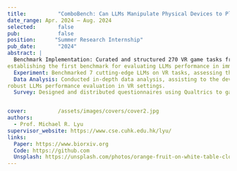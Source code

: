 ```yaml
---
title:          "ComboBench: Can LLMs Manipulate Physical Devices to Play VR Games?"
date_range: Apr. 2024 – Aug. 2024
selected:       false
pub:            false
position:      "Summer Research Internship"
pub_date:       "2024"
abstract: |
  Benchmark Implementation: Curated and structured 270 VR game tasks from four top-rated VR games,
establishing the first benchmark for evaluating LLMs performance in immersive VR environments.
  Experiment: Benchmarked 7 cutting-edge LLMs on VR tasks, assessing their effectiveness in completing complex game objectives.
  Data Analysis: Conducted in-depth data analysis, assisting to the development of 3 scoring systems for
robust LLMs performance evaluation in VR settings.
  Survey: Designed and distributed questionnaires using Qualtrics to gather human evaluations of VR tasks, comparing them to AI model results.


cover:          /assets/images/covers/cover2.jpg
authors: 
  - Prof. Michael R. Lyu 
supervisor_website: https://www.cse.cuhk.edu.hk/lyu/
links:
  Paper: https://www.biorxiv.org
  Code: https://github.com
  Unsplash: https://unsplash.com/photos/orange-fruit-on-white-table-cloth-ISX_imp8t1o
---
```


